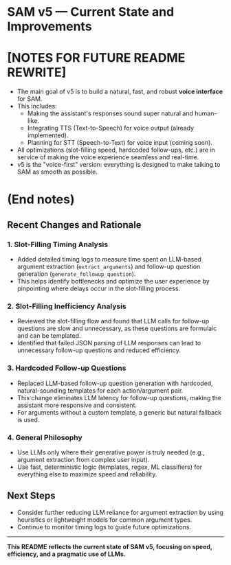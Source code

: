 # SAM v5 — Current State and Improvements

# [NOTES FOR FUTURE README REWRITE]
- The main goal of v5 is to build a natural, fast, and robust **voice interface** for SAM.
- This includes:
  - Making the assistant's responses sound super natural and human-like.
  - Integrating TTS (Text-to-Speech) for voice output (already implemented).
  - Planning for STT (Speech-to-Text) for voice input (coming soon).
- All optimizations (slot-filling speed, hardcoded follow-ups, etc.) are in service of making the voice experience seamless and real-time.
- v5 is the "voice-first" version: everything is designed to make talking to SAM as smooth as possible.

# (End notes)

## Recent Changes and Rationale

### 1. **Slot-Filling Timing Analysis**
- Added detailed timing logs to measure time spent on LLM-based argument extraction (`extract_arguments`) and follow-up question generation (`generate_followup_question`).
- This helps identify bottlenecks and optimize the user experience by pinpointing where delays occur in the slot-filling process.

### 2. **Slot-Filling Inefficiency Analysis**
- Reviewed the slot-filling flow and found that LLM calls for follow-up questions are slow and unnecessary, as these questions are formulaic and can be templated.
- Identified that failed JSON parsing of LLM responses can lead to unnecessary follow-up questions and reduced efficiency.

### 3. **Hardcoded Follow-up Questions**
- Replaced LLM-based follow-up question generation with hardcoded, natural-sounding templates for each action/argument pair.
- This change eliminates LLM latency for follow-up questions, making the assistant more responsive and consistent.
- For arguments without a custom template, a generic but natural fallback is used.

### 4. **General Philosophy**
- Use LLMs only where their generative power is truly needed (e.g., argument extraction from complex user input).
- Use fast, deterministic logic (templates, regex, ML classifiers) for everything else to maximize speed and reliability.

## Next Steps
- Consider further reducing LLM reliance for argument extraction by using heuristics or lightweight models for common argument types.
- Continue to monitor timing logs to guide future optimizations.

---

**This README reflects the current state of SAM v5, focusing on speed, efficiency, and a pragmatic use of LLMs.**

